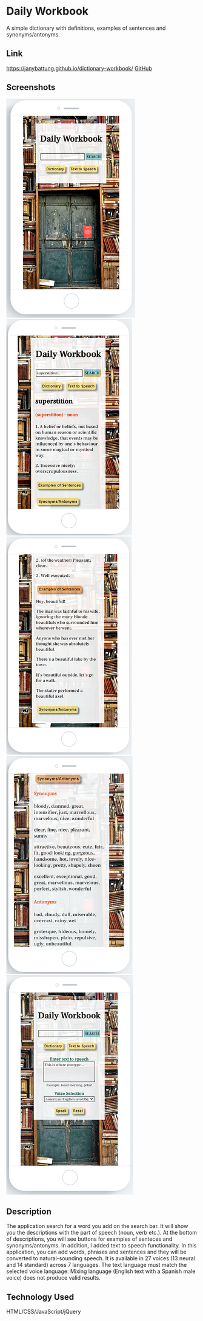 # Daily Workbook
A simple dictionary with definitions, examples of sentences and synonyms/antonyms.

## Link 
https://janybattung.github.io/dictionary-workbook/
[GitHub](http://github.com)

## Screenshots
![word search](/images/workbook1.png)
![definitions](/images/workbook2.png)
![examples of sentences](/images/workbook3.png)
![synonyms/antonyms](/images/workbook4.png)
![text to speech](/images/workbook5.png)

## Description
The application search for a word you add on the search bar. It will show you the descriptions with the part of speech (noun, verb etc.). At the bottom of descriptions, you will see buttons for examples of senteces and synonyms/antonyms. In addition, I added text to speech functionality. In this application, you can add words, phrases and sentences and they will be converted to natural-sounding speech. It is available in 27 voices (13 neural and 14 standard) across 7 languages. The text language must match the selected voice language: Mixing language (English text with a Spanish male voice) does not produce valid results.

## Technology Used
HTML/CSS/JavaScript/jQuery

